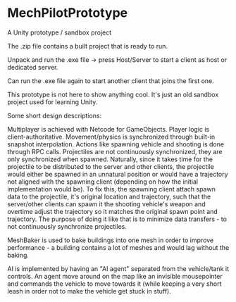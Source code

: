 # MechPilotPrototype
A Unity prototype / sandbox project

The .zip file contains a built project that is ready to run.

Unpack and run the .exe file -> press Host/Server to start a client as host or dedicated server.

Can run the .exe file again to start another client that joins the first one.

This prototype is not here to show anything cool. It's just an old sandbox project used for learning Unity.


Some short design descriptions:

Multiplayer is achieved with Netcode for GameObjects. Player logic is client-authoritative. Movement/physics is synchronized through built-in snapshot interpolation. Actions like spawning vehicle and shooting is done through RPC calls. Projectiles are not continuously synchronized, they are only synchronized when spawned. Naturally, since it takes time for the projectile to be distributed to the server and other clients, the projectile would either be spawned in an unnatural position or would have a trajectory not aligned with the spawning client (depending on how the initial implementation would be). To fix this, the spawning client attach spawn data to the projectile, it's original location and trajectory, such that the server/other clients can spawn it the shooting vehicle's weapon and overtime adjust the trajectory so it matches the original spawn point and trajectory. The purpose of doing it like that is to minimize data transfers - to not continuously synchronize projectiles.

MeshBaker is used to bake buildings into one mesh in order to improve performance - a building contains a lot of meshes and would lag without the baking.

AI is implemented by having an "AI agent" separated from the vehicle/tank it controls. An agent move around on the map like an invisible mousepointer and commands the vehicle to move towards it (while keeping a very short leash in order not to make the vehicle get stuck in stuff).
